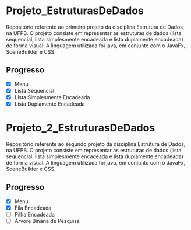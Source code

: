 # Projeto_EstruturasDeDados
Repositório referente ao primeiro projeto da disciplina Estrutura de Dados, na UFPB.
O projeto consiste em representar as estruturas de dados (lista sequencial, lista simplesmente encadeada e lista duplamente encadeada) de forma visual. A linguagem utilizada foi java, em conjunto com o JavaFx, SceneBuilder e CSS.


## Progresso
- [x] Menu
- [x] Lista Sequencial
- [x] Lista Simplesmente Encadeada
- [x] Lista Duplamente Encadeada

# Projeto_2_EstruturasDeDados
Repositório referente ao segundo projeto da disciplina Estrutura de Dados, na UFPB.
O projeto consiste em representar as estruturas de dados (lista sequencial, lista simplesmente encadeada e lista duplamente encadeada) de forma visual. A linguagem utilizada foi java, em conjunto com o JavaFx, SceneBuilder e CSS.


## Progresso
- [x] Menu
- [x] Fila Encadeada
- [ ] Pilha Encadeada
- [ ] Árvore Binária de Pesquisa

